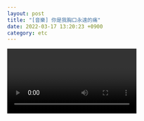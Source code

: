 ```yaml
---
layout: post
title: "[音樂] 你是我胸口永遠的痛"
date: 2022-03-17 13:20:23 +0900
category: etc
---
```


<div class="video-container">
    <video id="player" class="video-js vjs-default-skin vjs-big-play-centered" data-json="/public/json/你是我胸口永遠的痛.json"></video>
</div>
